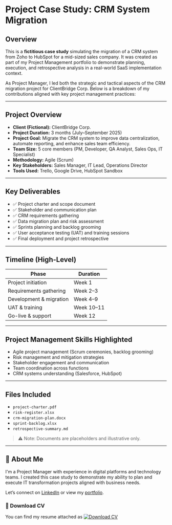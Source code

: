 # Project Case Study: CRM System Migration

## Overview

This is a **fictitious case study** simulating the migration of a CRM system from Zoho to HubSpot for a mid-sized sales company. It was created as part of my Project Management portfolio to demonstrate planning, execution, and retrospective analysis in a real-world SaaS implementation context.

As Project Manager, I led both the strategic and tactical aspects of the CRM migration project for ClientBridge Corp. Below is a breakdown of my contributions aligned with key project management practices:

---

## Project Overview

- **Client (Fictional):** ClientBridge Corp.
- **Project Duration:** 3 months (July–September 2025)
- **Project Goal:** Migrate the CRM system to improve data centralization, automate reporting, and enhance sales team efficiency.
- **Team Size:** 5 core members (PM, Developer, QA Analyst, Sales Ops, IT Specialist)
- **Methodology:** Agile (Scrum)
- **Key Stakeholders:** Sales Manager, IT Lead, Operations Director
- **Tools Used:** Trello, Google Drive, HubSpot Sandbox

---

## Key Deliverables

- ✅ Project charter and scope document  
- ✅ Stakeholder and communication plan  
- ✅ CRM requirements gathering  
- ✅ Data migration plan and risk assessment  
- ✅ Sprints planning and backlog grooming  
- ✅ User acceptance testing (UAT) and training sessions  
- ✅ Final deployment and project retrospective  

---

## Timeline (High-Level)

| Phase                     | Duration       |
|--------------------------|----------------|
| Project initiation       | Week 1         |
| Requirements gathering   | Week 2–3       |
| Development & migration  | Week 4–9       |
| UAT & training           | Week 10–11     |
| Go-live & support        | Week 12        |

---

## Project Management Skills Highlighted

- Agile project management (Scrum ceremonies, backlog grooming)
- Risk management and mitigation strategies
- Stakeholder engagement and communication
- Team coordination across functions
- CRM systems understanding (Salesforce, HubSpot)

---

## Files Included

- `project-charter.pdf`
- `risk-register.xlsx`
- `crm-migration-plan.docx`
- `sprint-backlog.xlsx`
- `retrospective-summary.md`

> ⚠️ Note: Documents are placeholders and illustrative only.

---

## 💼 About Me

I'm a Project Manager with experience in digital platforms and technology teams. I created this case study to demonstrate my ability to plan and execute IT transformation projects aligned with business needs.

Let’s connect on [LinkedIn](https://www.linkedin.com/in/silvinacarrerascholz) or view my [portfolio](https://github.com/scarrera03).

### 📄 Download CV
You can find my resume attached as 
[![Download CV](https://img.shields.io/badge/Download%20CV-PDF-blue?style=for-the-badge&logo=adobeacrobatreader)](./Silvina_Carrera_CV.pdf)


